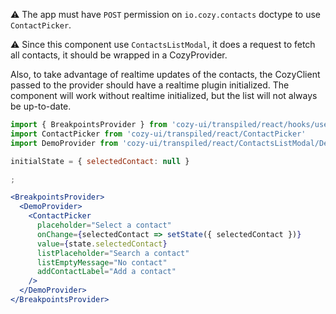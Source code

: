 ⚠️ The app must have `POST` permission on `io.cozy.contacts` doctype to use `ContactPicker`.

⚠️ Since this component use `ContactsListModal`, it does a request to fetch all contacts, it should be wrapped in a CozyProvider.

Also, to take advantage of realtime updates of the contacts, the CozyClient passed to the provider should have a realtime plugin initialized. The component will work without realtime initialized, but the list will not always be up-to-date.

```jsx
import { BreakpointsProvider } from 'cozy-ui/transpiled/react/hooks/useBreakpoints'
import ContactPicker from 'cozy-ui/transpiled/react/ContactPicker'
import DemoProvider from 'cozy-ui/transpiled/react/ContactsListModal/DemoProvider'

initialState = { selectedContact: null }

;

<BreakpointsProvider>
  <DemoProvider>
    <ContactPicker
      placeholder="Select a contact"
      onChange={selectedContact => setState({ selectedContact })}
      value={state.selectedContact}
      listPlaceholder="Search a contact"
      listEmptyMessage="No contact"
      addContactLabel="Add a contact"
    />
  </DemoProvider>
</BreakpointsProvider>
```
